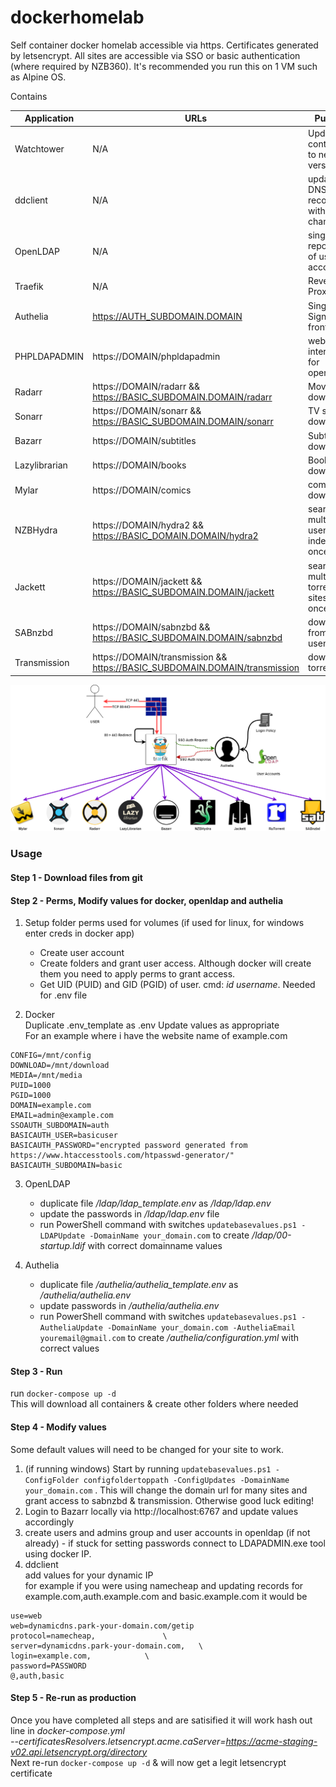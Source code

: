 # dockerhomelab
Self container docker homelab accessible via https. Certificates generated by letsencrypt. All sites are accessible via SSO or basic authentication (where required by NZB360). It's recommended you run this on 1 VM such as Alpine OS.

Contains

| Application   | URLs                                                                       | Purpose                                 |
|---------------|----------------------------------------------------------------------------|-----------------------------------------|
| Watchtower    | N/A                                                                        | Update containers to new versions       |
| ddclient      | N/A                                                                        | update DNS A records with IP changes    |
| OpenLDAP      | N/A                                                                        | single repository of user accounts      |
| Traefik       | N/A                                                                        | Reverse Proxy                           |
| Authelia      | https://AUTH_SUBDOMAIN.DOMAIN                                              | Single Signon frontend                  |
| PHPLDAPADMIN  | https://DOMAIN/phpldapadmin                                                | web interface for openldap              |
| Radarr        | https://DOMAIN/radarr && https://BASIC_SUBDOMAIN.DOMAIN/radarr             | Movie downloader                        |
| Sonarr        | https://DOMAIN/sonarr && https://BASIC_SUBDOMAIN.DOMAIN/sonarr             | TV show downloader                      |
| Bazarr        | https://DOMAIN/subtitles                                                   | Subtitle downloader                     |
| Lazylibrarian | https://DOMAIN/books                                                       | Book downloader                         |
| Mylar         | https://DOMAIN/comics                                                      | comic downloader                        |
| NZBHydra      | https://DOMAIN/hydra2 && https://BASIC_DOMAIN.DOMAIN/hydra2                | search multiple usenet indexers at once |
| Jackett       | https://DOMAIN/jackett && https://BASIC_SUBDOMAIN.DOMAIN/jackett           | search multiple torrent sites at once   |
| SABnzbd       | https://DOMAIN/sabnzbd && https://BASIC_SUBDOMAIN.DOMAIN/sabnzbd           | download from usenet                    |
| Transmission  | https://DOMAIN/transmission && https://BASIC_SUBDOMAIN.DOMAIN/transmission | download torrents                       |

![Image](assets/overview.png)

### Usage
#### Step 1 - Download files from git

#### Step 2 - Perms, Modify values for docker, openldap and authelia
1. Setup folder perms used for volumes (if used for linux, for windows enter creds in docker app)  
   - Create user account                                                                       
   - Create folders and grant user access. Although docker will create them you need to apply perms to grant access.
   - Get UID (PUID) and GID (PGID) of user. cmd: *id username*. Needed for .env file

2. Docker \
Duplicate .env_template as .env
Update values as appropriate \
For an example where i have the website name of example.com
  ```
  CONFIG=/mnt/config       
  DOWNLOAD=/mnt/download
  MEDIA=/mnt/media           
  PUID=1000                     
  PGID=1000                     
  DOMAIN=example.com            
  EMAIL=admin@example.com       
  SSOAUTH_SUBDOMAIN=auth        
  BASICAUTH_USER=basicuser      
  BASICAUTH_PASSWORD="encrypted password generated from https://www.htaccesstools.com/htpasswd-generator/"
  BASICAUTH_SUBDOMAIN=basic
  ```

3. OpenLDAP
   - duplicate file */ldap/ldap_template.env* as */ldap/ldap.env*
   - update the passwords in */ldap/ldap.env* file
   - run PowerShell command with switches `updatebasevalues.ps1 -LDAPUpdate -DomainName your_domain.com` to create */ldap/00-startup.ldif* with correct domainname values

4. Authelia
   - duplicate file */authelia/authelia_template.env* as */authelia/authelia.env*
   - update passwords in */authelia/authelia.env*
   - run PowerShell command with switches `updatebasevalues.ps1 -AutheliaUpdate -DomainName your_domain.com -AutheliaEmail youremail@gmail.com` to create */authelia/configuration.yml* with correct values

#### Step 3 - Run
run `docker-compose up -d ` \
This will download all containers & create other folders where needed

#### Step 4 - Modify values
Some default values will need to be changed for your site to work.
1. (if running windows) Start by running `updatebasevalues.ps1 -ConfigFolder configfoldertoppath -ConfigUpdates -DomainName your_domain.com` . This will change the domain url for many sites and grant access to sabnzbd & transmission. Otherwise good luck editing!
2. Login to Bazarr locally via http://localhost:6767 and update values accordingly
3. create users and admins group and user accounts in openldap (if not already) - if stuck for setting passwords connect to LDAPADMIN.exe tool using docker IP.
4. ddclient \
add values for your dynamic IP  \
for example if you were using namecheap and updating records for example.com,auth.example.com and basic.example.com it would be

  ```
  use=web
  web=dynamicdns.park-your-domain.com/getip
  protocol=namecheap,				\
  server=dynamicdns.park-your-domain.com,	\
  login=example.com,			\
  password=PASSWORD 
  @,auth,basic
  ```

#### Step 5 - Re-run as production
Once you have completed all steps and are satisified it will work hash out line in *docker-compose.yml* \
  *--certificatesResolvers.letsencrypt.acme.caServer=https://acme-staging-v02.api.letsencrypt.org/directory* \
  Next re-run `docker-compose up -d` &  will now get a legit letsencrypt certificate